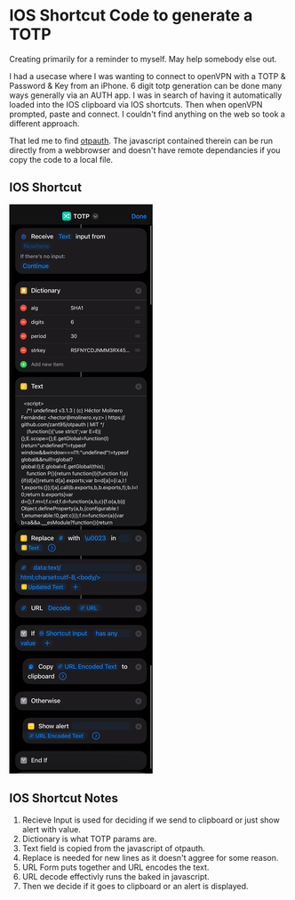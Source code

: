 # IOS Shortcut Code to generate a TOTP

Creating primarily for a reminder to myself. May help somebody else out.

I had a usecase where I was wanting to connect to openVPN with a TOTP & Password & Key from an iPhone. 6 digit totp generation can be done many ways generally via an AUTH app. I was in search of having it automatically loaded into the IOS clipboard via IOS shortcuts. Then when openVPN prompted, paste and connect. I couldn't find anything on the web so took a different approach.

That led me to find [otpauth](https://github.com/hectorm/otpauth). The javascript contained therein can be run directly from a webbrowser and doesn't have remote dependancies if you copy the code to a local file.

## IOS Shortcut

![Shortcut][IOS_Shortcut]

[IOS_Shortcut]: images/IOS_Shortcut.jpeg

## IOS Shortcut Notes
1. Recieve Input is used for deciding if we send to clipboard or just show alert with value.
2. Dictionary is what TOTP params are.
3. Text field is copied from the javascript of otpauth.
4. Replace is needed for new lines as it doesn't aggree for some reason.
5. URL Form puts together and URL encodes the text.
6. URL decode effectivly runs the baked in javascript.
7. Then we decide if it goes to clipboard or an alert is displayed.
